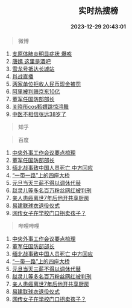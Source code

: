 <div align="center"><h2>实时热搜榜</h2><h4>2023-12-29 20:43:01</h4></div>

> 微博  

1. [支原体肺炎明显症状 爆咳](https://s.weibo.com/weibo?q=%E6%94%AF%E5%8E%9F%E4%BD%93%E8%82%BA%E7%82%8E%E6%98%8E%E6%98%BE%E7%97%87%E7%8A%B6%20%E7%88%86%E5%92%B3&t=31&band_rank=1&Refer=top)<br />
2. [唐嫣 这里是酒吧](https://s.weibo.com/weibo?q=%E5%94%90%E5%AB%A3%20%E8%BF%99%E9%87%8C%E6%98%AF%E9%85%92%E5%90%A7&t=31&band_rank=2&Refer=top)<br />
3. [雪龙号抵达长城站](https://s.weibo.com/weibo?q=%23%E9%9B%AA%E9%BE%99%E5%8F%B7%E6%8A%B5%E8%BE%BE%E9%95%BF%E5%9F%8E%E7%AB%99%23&t=31&band_rank=3&Refer=top)<br />
4. [肖战直播](https://s.weibo.com/weibo?q=%E8%82%96%E6%88%98%E7%9B%B4%E6%92%AD&t=31&band_rank=4&Refer=top)<br />
5. [两家单位拒收人民币现金被罚](https://s.weibo.com/weibo?q=%23%E4%B8%A4%E5%AE%B6%E5%8D%95%E4%BD%8D%E6%8B%92%E6%94%B6%E4%BA%BA%E6%B0%91%E5%B8%81%E7%8E%B0%E9%87%91%E8%A2%AB%E7%BD%9A%23&t=31&band_rank=5&Refer=top)<br />
6. [阿里被判赔京东10亿](https://s.weibo.com/weibo?q=%23%E9%98%BF%E9%87%8C%E8%A2%AB%E5%88%A4%E8%B5%94%E4%BA%AC%E4%B8%9C10%E4%BA%BF%23&t=31&band_rank=6&Refer=top)<br />
7. [董军任国防部部长](https://s.weibo.com/weibo?q=%23%E8%91%A3%E5%86%9B%E4%BB%BB%E5%9B%BD%E9%98%B2%E9%83%A8%E9%83%A8%E9%95%BF%23&t=31&band_rank=7&Refer=top)<br />
8. [关晓彤cos甄嬛跳惊鸿舞](https://s.weibo.com/weibo?q=%23%E5%85%B3%E6%99%93%E5%BD%A4cos%E7%94%84%E5%AC%9B%E8%B7%B3%E6%83%8A%E9%B8%BF%E8%88%9E%23&t=31&band_rank=8&Refer=top)<br />
9. [中医不相信张远38岁了](https://s.weibo.com/weibo?q=%E4%B8%AD%E5%8C%BB%E4%B8%8D%E7%9B%B8%E4%BF%A1%E5%BC%A0%E8%BF%9C38%E5%B2%81%E4%BA%86&t=31&band_rank=9&Refer=top)<br />

> 知乎  


> 百度  

1. [中央外事工作会议要点梳理](https://www.baidu.com/s?wd=%E4%B8%AD%E5%A4%AE%E5%A4%96%E4%BA%8B%E5%B7%A5%E4%BD%9C%E4%BC%9A%E8%AE%AE%E8%A6%81%E7%82%B9%E6%A2%B3%E7%90%86&sa=fyb_news&rsv_dl=fyb_news)<br />
2. [董军任国防部部长](https://www.baidu.com/s?wd=%E8%91%A3%E5%86%9B%E4%BB%BB%E5%9B%BD%E9%98%B2%E9%83%A8%E9%83%A8%E9%95%BF&sa=fyb_news&rsv_dl=fyb_news)<br />
3. [缅北战事致中国人员死亡 中方回应](https://www.baidu.com/s?wd=%E7%BC%85%E5%8C%97%E6%88%98%E4%BA%8B%E8%87%B4%E4%B8%AD%E5%9B%BD%E4%BA%BA%E5%91%98%E6%AD%BB%E4%BA%A1+%E4%B8%AD%E6%96%B9%E5%9B%9E%E5%BA%94&sa=fyb_news&rsv_dl=fyb_news)<br />
4. [“一带一路”上的四座大桥](https://www.baidu.com/s?wd=%E2%80%9C%E4%B8%80%E5%B8%A6%E4%B8%80%E8%B7%AF%E2%80%9D%E4%B8%8A%E7%9A%84%E5%9B%9B%E5%BA%A7%E5%A4%A7%E6%A1%A5&sa=fyb_news&rsv_dl=fyb_news)<br />
5. [元旦当天三薪不得以调休代替](https://www.baidu.com/s?wd=%E5%85%83%E6%97%A6%E5%BD%93%E5%A4%A9%E4%B8%89%E8%96%AA%E4%B8%8D%E5%BE%97%E4%BB%A5%E8%B0%83%E4%BC%91%E4%BB%A3%E6%9B%BF&sa=fyb_news&rsv_dl=fyb_news)<br />
6. [赵灵儿等多名百万粉丝网红被判刑](https://www.baidu.com/s?wd=%E8%B5%B5%E7%81%B5%E5%84%BF%E7%AD%89%E5%A4%9A%E5%90%8D%E7%99%BE%E4%B8%87%E7%B2%89%E4%B8%9D%E7%BD%91%E7%BA%A2%E8%A2%AB%E5%88%A4%E5%88%91&sa=fyb_news&rsv_dl=fyb_news)<br />
7. [亲人患癌离世7年后他开共享厨房](https://www.baidu.com/s?wd=%E4%BA%B2%E4%BA%BA%E6%82%A3%E7%99%8C%E7%A6%BB%E4%B8%967%E5%B9%B4%E5%90%8E%E4%BB%96%E5%BC%80%E5%85%B1%E4%BA%AB%E5%8E%A8%E6%88%BF&sa=fyb_news&rsv_dl=fyb_news)<br />
8. [易建联球衣退役仪式](https://www.baidu.com/s?wd=%E6%98%93%E5%BB%BA%E8%81%94%E7%90%83%E8%A1%A3%E9%80%80%E5%BD%B9%E4%BB%AA%E5%BC%8F&sa=fyb_news&rsv_dl=fyb_news)<br />
9. [网传女子在学校门口拐卖孩子？](https://www.baidu.com/s?wd=%E7%BD%91%E4%BC%A0%E5%A5%B3%E5%AD%90%E5%9C%A8%E5%AD%A6%E6%A0%A1%E9%97%A8%E5%8F%A3%E6%8B%90%E5%8D%96%E5%AD%A9%E5%AD%90%EF%BC%9F&sa=fyb_news&rsv_dl=fyb_news)<br />

> 哔哩哔哩  

1. [中央外事工作会议要点梳理](https://www.baidu.com/s?wd=%E4%B8%AD%E5%A4%AE%E5%A4%96%E4%BA%8B%E5%B7%A5%E4%BD%9C%E4%BC%9A%E8%AE%AE%E8%A6%81%E7%82%B9%E6%A2%B3%E7%90%86&sa=fyb_news&rsv_dl=fyb_news)<br />
2. [董军任国防部部长](https://www.baidu.com/s?wd=%E8%91%A3%E5%86%9B%E4%BB%BB%E5%9B%BD%E9%98%B2%E9%83%A8%E9%83%A8%E9%95%BF&sa=fyb_news&rsv_dl=fyb_news)<br />
3. [缅北战事致中国人员死亡 中方回应](https://www.baidu.com/s?wd=%E7%BC%85%E5%8C%97%E6%88%98%E4%BA%8B%E8%87%B4%E4%B8%AD%E5%9B%BD%E4%BA%BA%E5%91%98%E6%AD%BB%E4%BA%A1+%E4%B8%AD%E6%96%B9%E5%9B%9E%E5%BA%94&sa=fyb_news&rsv_dl=fyb_news)<br />
4. [“一带一路”上的四座大桥](https://www.baidu.com/s?wd=%E2%80%9C%E4%B8%80%E5%B8%A6%E4%B8%80%E8%B7%AF%E2%80%9D%E4%B8%8A%E7%9A%84%E5%9B%9B%E5%BA%A7%E5%A4%A7%E6%A1%A5&sa=fyb_news&rsv_dl=fyb_news)<br />
5. [元旦当天三薪不得以调休代替](https://www.baidu.com/s?wd=%E5%85%83%E6%97%A6%E5%BD%93%E5%A4%A9%E4%B8%89%E8%96%AA%E4%B8%8D%E5%BE%97%E4%BB%A5%E8%B0%83%E4%BC%91%E4%BB%A3%E6%9B%BF&sa=fyb_news&rsv_dl=fyb_news)<br />
6. [赵灵儿等多名百万粉丝网红被判刑](https://www.baidu.com/s?wd=%E8%B5%B5%E7%81%B5%E5%84%BF%E7%AD%89%E5%A4%9A%E5%90%8D%E7%99%BE%E4%B8%87%E7%B2%89%E4%B8%9D%E7%BD%91%E7%BA%A2%E8%A2%AB%E5%88%A4%E5%88%91&sa=fyb_news&rsv_dl=fyb_news)<br />
7. [亲人患癌离世7年后他开共享厨房](https://www.baidu.com/s?wd=%E4%BA%B2%E4%BA%BA%E6%82%A3%E7%99%8C%E7%A6%BB%E4%B8%967%E5%B9%B4%E5%90%8E%E4%BB%96%E5%BC%80%E5%85%B1%E4%BA%AB%E5%8E%A8%E6%88%BF&sa=fyb_news&rsv_dl=fyb_news)<br />
8. [易建联球衣退役仪式](https://www.baidu.com/s?wd=%E6%98%93%E5%BB%BA%E8%81%94%E7%90%83%E8%A1%A3%E9%80%80%E5%BD%B9%E4%BB%AA%E5%BC%8F&sa=fyb_news&rsv_dl=fyb_news)<br />
9. [网传女子在学校门口拐卖孩子？](https://www.baidu.com/s?wd=%E7%BD%91%E4%BC%A0%E5%A5%B3%E5%AD%90%E5%9C%A8%E5%AD%A6%E6%A0%A1%E9%97%A8%E5%8F%A3%E6%8B%90%E5%8D%96%E5%AD%A9%E5%AD%90%EF%BC%9F&sa=fyb_news&rsv_dl=fyb_news)<br />
